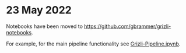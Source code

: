 23 May 2022
===========

Notebooks have been moved to https://github.com/gbrammer/grizli-notebooks.

For example, for the main pipeline functionality see [Grizli-Pipeline.ipynb](https://github.com/gbrammer/grizli-notebooks/blob/main/Grizli-Pipeline.ipynb).
